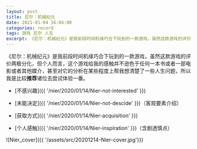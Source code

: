 ```yaml
---
layout: post
title: 尼尔：机械纪元
date: 2021-01-04 16:04:00
categories: record
tags: 游戏 尼尔 人生
excerpt: 《尼尔：机械纪元》是我前段时间机缘巧合下玩到的一款游戏，虽然这款游戏的评价两极分化，但个人而言，这个游戏给我的感触并不逊色于任何一本书或者一部电影或者其他媒介，甚至对它的分析在某些程度上帮我想清楚了一些人生问题，所以我是比较推荐诸位去尝试体验一番。 不感兴趣 未能决定 客观要素介绍 获取方式 个人感触...
---
```


《尼尔：机械纪元》是我前段时间机缘巧合下玩到的一款游戏，虽然这款游戏的评价两极分化，但个人而言，这个游戏给我的感触并不逊色于任何一本书或者一部电影或者其他媒介，甚至对它的分析在某些程度上帮我想清楚了一些人生问题，所以我是比较**推荐**诸位去尝试体验一番。

- [不感兴趣]({{ '/nier/2020/01/14/Nier-not-interested' }})

- [未能决定]({{ '/nier/2020/01/14/Nier-not-descide' }})（客观要素介绍）

- [获取方式]({{ '/nier/2020/01/14/Nier-acquisition' }})

- [个人感触]({{ '/nier/2020/01/14/Nier-inspiration' }})（含剧透慎点）

![Nier_cover]({{ '/assets/src/20201214-Nier-cover.jpg'}})